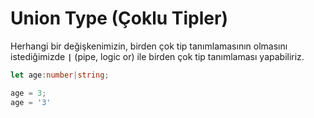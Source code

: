 # Union Type \(Çoklu Tipler\)

Herhangi bir değişkenimizin, birden çok tip tanımlamasının olmasını istediğimizde  **`|`** \(pipe, logic or\) ile birden çok tip tanımlaması yapabiliriz.

```typescript
let age:number|string;

age = 3;
age = '3'
```



